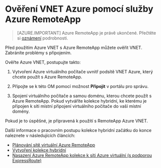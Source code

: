 
<properties
    pageTitle="Ověření VNET Azure pomocí služby Azure RemoteApp | Microsoft Azure"
    description="Naučte se ujistěte se, že je připravená k použití s Azure RemoteApp Azure VNET"
    services="remoteapp"
    documentationCenter=""
    authors="lizap"
    manager="mbaldwin" />

<tags
    ms.service="remoteapp"
    ms.workload="compute"
    ms.tgt_pltfrm="na"
    ms.devlang="na"
    ms.topic="article"
    ms.date="08/15/2016"
    ms.author="elizapo" />



# <a name="validate-the-azure-vnet-to-use-with-azure-remoteapp"></a>Ověření VNET Azure pomocí služby Azure RemoteApp

> [AZURE.IMPORTANT]
> Azure RemoteApp je právě ukončené. Přečtěte si [oznámení](https://go.microsoft.com/fwlink/?linkid=821148) podrobnosti.

Před použitím Azure VNET s Azure RemoteApp můžete ověřit VNET. Zabráníte problémy s připojením.

Ověřte Azure VNET, postupujte takto:

1. Vytvoření Azure virtuálního počítače uvnitř podsítě VNET Azure, který chcete použít s Azure RemoteApp.

2. Připojte se k této OM pomocí možnost **Připojit** v portálu pro správu.
3. Spojení virtuálního počítače a samou doménu, kterou chcete použít s Azure RemoteApp. Pokud vytváříte kolekce hybridní, ke kterému je připojen k síti místní připojení virtuálního počítače do vaší místní domény.

Pokud je to úspěšné, je připravená k použití s RemoteApp Azure VNET.

Další informace o pracovním postupu kolekce hybridní začátku do konce naleznete v následujících článcích:

- [Plánování sítě virtuální Azure RemoteApp](remoteapp-planvnet.md)
- [Vytvoření kolekce hybridní](remoteapp-create-hybrid-deployment.md)
- [Nasazení Azure RemoteApp kolekce k síti Azure virtuální (s podporou ExpressRoute)](http://blogs.msdn.com/b/rds/archive/2015/04/23/deploy-azure-remoteapp-collection-to-your-azure-virtual-network-with-support-for-expressroute.aspx)
